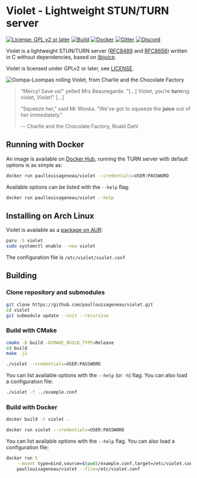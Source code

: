 # Violet - Lightweight STUN/TURN server

[![License: GPL v2 or later](https://img.shields.io/badge/License-GPL_v2_or_later-blue.svg)](https://www.gnu.org/licenses/old-licenses/gpl-2.0.en.html)
[![Build](https://github.com/paullouisageneau/violet/actions/workflows/build.yml/badge.svg)](https://github.com/paullouisageneau/violet/actions/workflows/build.yml)
[![Docker](https://img.shields.io/docker/v/paullouisageneau/violet/latest?color=2497ed&label=Docker)](https://hub.docker.com/repository/docker/paullouisageneau/violet)
[![Gitter](https://badges.gitter.im/libjuice/violet.svg)](https://gitter.im/libjuice/violet?utm_source=badge&utm_medium=badge&utm_campaign=pr-badge&utm_content=badge)
[![Discord](https://img.shields.io/discord/903257095539925006?logo=discord)](https://discord.gg/jXAP8jp3Nn)

Violet is a lightweight STUN/TURN server ([RFC8489](https://www.rfc-editor.org/rfc/rfc8489.html) and [RFC8656](https://www.rfc-editor.org/rfc/rfc8656.html)) written in C without dependencies, based on [libjuice](https://github.com/paullouisageneau/libjuice).

Violet is licensed under GPLv2 or later, see [LICENSE](https://github.com/paullouisageneau/violet/blob/master/LICENSE).

![Oompa-Loompas rolling Violet, from Charlie and the Chocolate Factory](https://github.com/paullouisageneau/violet/blob/master/image.png?raw=true)

> "Mercy! Save us!" yelled Mrs Beauregarde. "[...] Violet, you’re **turn**ing violet, Violet!" [...]
>
> "Squeeze her," said Mr Wonka. "We've got to squeeze the **juice** out of her immediately."
>
> -- Charlie and the Chocolate Factory, Roald Dahl

## Running with Docker

An image is available on [Docker Hub](https://hub.docker.com/repository/docker/paullouisageneau/violet), running the TURN server with default options is as simple as:
```bash
docker run paullouisageneau/violet --credentials=USER:PASSWORD
```
Available options can be listed with the `--help` flag:
```bash
docker run paullouisageneau/violet --help
```

## Installing on Arch Linux

Violet is available as a [package on AUR](https://aur.archlinux.org/packages/violet/):
```bash
paru -S violet
sudo systemctl enable --now violet
```
The configuration file is `/etc/violet/violet.conf`

## Building

### Clone repository and submodules

```bash
git clone https://github.com/paullouisageneau/violet.git
cd violet
git submodule update --init --recursive
```

### Build with CMake

```bash
cmake -B build -DCMAKE_BUILD_TYPE=Release
cd build
make -j2
```
```bash
./violet --credentials=USER:PASSWORD
```
You can list available options with the `--help` (or `-h`) flag. You can also load a configuration file:
```bash
./violet -f ../example.conf
```

### Build with Docker

```bash
docker build -t violet .
```
```bash
docker run violet --credentials=USER:PASSWORD
```
You can list available options with the `--help` flag. You can also load a configuration file:
```bash
docker run \
	--mount type=bind,source=$(pwd)/example.conf,target=/etc/violet.conf,readonly \
	paullouisageneau/violet --file=/etc/violet.conf
```


